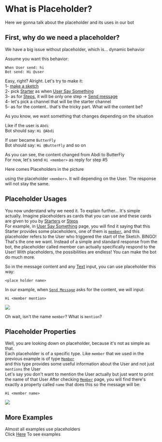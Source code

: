 # What is Placeholder?
Here we gonna talk about the placeholder and its uses in our bot

## First, why do we need a placeholder?
We have a big issue without placeholder, which is... dynamic behavior

Assume you want this behavior:
```
When User send: hi
Bot send: Hi @user
```
Easy, right? Alright. Let's try to make it:\
1- [make a sketch](../tutorials/create.md)\
2- pick [Starter](../starters/) as when [User Say Something](../starters/userText.md)\
3- as for [Steps](../steps/), it will be only one step -> [Send message](../steps/sendmessage)\
4- let's pick a channel that will be the starter channel\
5- as for the content.. that's the tricky part.
What will the content be?

As you know, we want something that changes depending on the situation

Like if the user is `Abdi`\
Bot should say: `Hi @Abdi`

If user became `ButterFly`\
Bot should say: `Hi @ButterFly`
and so on

As you can see, the content changed from Abdi to ButterFly\
For now, let's send `Hi <member>` as reply for step #5

Here comes Placeholders in the picture

using the placeholder `<member>`. It will depending on the User. The response will not stay the same.


## Placeholder Usages
You now understand why we need it.
To explain further...
It's simple actually. Imagine placeholders as cards that you can use
and these cards are given to you by [Starters](../starters/) or [Steps](../steps/)\
For example, in [User Say Something](../starters/userText.md) page, you will find it saying that this Starter provides some placeholders,
one of them is [`member`](../starters/userText.md#placeholders), and this placeholder refers to the User who triggered the start of the Sketch. BINGO! That's the one we want. Instead of a simple and standard response from the bot, the placeholder called member can actually specifically respond to the User! With placeholders, the possibilities are endless! You can make the bot do much more.

So in the message content and any [Text](../inputs/text.md) input, you can use placeholder this way:
```
<place holder name>
```
In our example, when [`Send Message`](../steps/sendmessage.md) asks for the content, we will input:
```
Hi <member mention>
```
![](https://i.imgur.com/dB8iHRi.gif)

Oh wait, isn't the name `member`? What is `mention`?

## Placeholder Properties
Well, you are looking down on placeholder, because it's not as simple as that.\
Each placeholder is of a specific type. Like `member` that we used in the previous example is of type [`Member`](../placeholders/member.md)\
and this type provides some useful information about the User and not just `mentions` the User\
Let's say you don't want to mention the User actually but just want to print the name of that User
After checking [`Member`](../placeholders/member.md) page, you will find there's exactly a property called `name` that does this so the message will be:
```
Hi <member name>
```
![](https://i.imgur.com/4GXfMnz.gif)

## More Examples
Almost all examples use placeholders\
Click [Here](../examples/) To see examples
